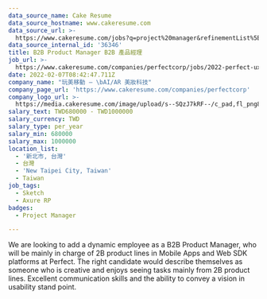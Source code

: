 ```yaml
---
data_source_name: Cake Resume
data_source_hostname: www.cakeresume.com
data_source_url: >-
  https://www.cakeresume.com/jobs?q=project%20manager&refinementList%5Blang_name%5D%5B0%5D=English&refinementList%5Bsalary_type%5D=per_year&range%5Bsalary_range%5D%5Bmin%5D=1000000&page=2
data_source_internal_id: '36346'
title: B2B Product Manager B2B 產品經理
job_url: >-
  https://www.cakeresume.com/companies/perfectcorp/jobs/2022-perfect-uxpm-b2b-product-manager
date: 2022-02-07T08:42:47.711Z
company_name: "玩美移動 — \bAI/AR 美妝科技"
company_page_url: 'https://www.cakeresume.com/companies/perfectcorp'
company_logo_url: >-
  https://media.cakeresume.com/image/upload/s--SQzJ7kRF--/c_pad,fl_png8,h_200,w_200/v1623905352/sevpdzfaqay0zctp878m.png
salary_text: TWD680000 - TWD1000000
salary_currency: TWD
salary_type: per_year
salary_min: 680000
salary_max: 1000000
location_list:
  - '新北市, 台灣'
  - 台灣
  - 'New Taipei City, Taiwan'
  - Taiwan
job_tags:
  - Sketch
  - Axure RP
badges:
  - Project Manager

---
```


We are looking to add a dynamic employee as a B2B Product Manager, who will be mainly in charge of 2B product lines in Mobile Apps and Web SDK platforms at Perfect. The right candidate would describe themselves as someone who is creative and enjoys seeing tasks mainly from 2B product lines. Excellent communication skills and the ability to convey a vision in usability stand point.